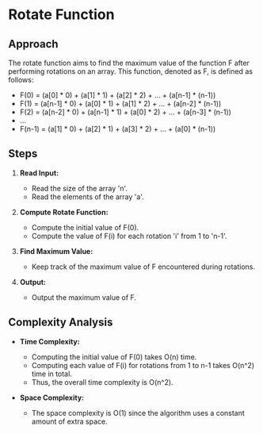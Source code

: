 # Rotate Function

## Approach

The rotate function aims to find the maximum value of the function F after performing rotations on an array. This function, denoted as F, is defined as follows:
- F(0) = (a[0] * 0) + (a[1] * 1) + (a[2] * 2) + ... + (a[n-1] * (n-1))
- F(1) = (a[n-1] * 0) + (a[0] * 1) + (a[1] * 2) + ... + (a[n-2] * (n-1))
- F(2) = (a[n-2] * 0) + (a[n-1] * 1) + (a[0] * 2) + ... + (a[n-3] * (n-1))
- ...
- F(n-1) = (a[1] * 0) + (a[2] * 1) + (a[3] * 2) + ... + (a[0] * (n-1))

## Steps

1. **Read Input:**
   - Read the size of the array 'n'.
   - Read the elements of the array 'a'.

2. **Compute Rotate Function:**
   - Compute the initial value of F(0).
   - Compute the value of F(i) for each rotation 'i' from 1 to 'n-1'.

3. **Find Maximum Value:**
   - Keep track of the maximum value of F encountered during rotations.

4. **Output:**
   - Output the maximum value of F.

## Complexity Analysis

- **Time Complexity:** 
  - Computing the initial value of F(0) takes O(n) time.
  - Computing each value of F(i) for rotations from 1 to n-1 takes O(n^2) time in total.
  - Thus, the overall time complexity is O(n^2).
  
- **Space Complexity:**
  - The space complexity is O(1) since the algorithm uses a constant amount of extra space.
